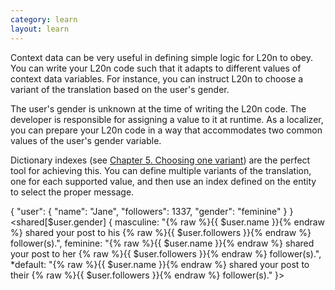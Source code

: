 ```yaml
---
category: learn
layout: learn
---
```


<section class="clearfix">
	<div class="left">
		<p>Context data can be very useful in defining simple logic for L20n to obey.  You can write your L20n code such that it adapts to different values of context data variables.  For instance, you can instruct L20n to choose a variant of the translation based on the user's gender.</p>
		<p>The user's gender is unknown at the time of writing the L20n code.  The developer is responsible for assigning a value to it at runtime.  As a localizer, you can prepare your L20n code in a way that accommodates two common values of the user's gender variable.</p>
		<p>Dictionary indexes (see <a href="{% post_url 2012-07-05-choosing-one-variant %}">Chapter 5. Choosing one variant</a>) are the perfect tool for achieving this.  You can define multiple variants of the translation, one for each supported value, and then use an index defined on the entity to select the proper message.</p>
	</div>
	<div class="right">
		<div class="editor dataEditor height15"
		  id="dataEditor1"
		  data-source="sourceEditor1"
		  data-ctxdata="dataEditor1"
		  data-output="output1"
		>{
    "user": {
        "name": "Jane",
        "followers": 1337,
        "gender": "feminine"
    }
}
		</div>
		<div class="editor sourceEditor height15"
		  id="sourceEditor1"
		  data-source="sourceEditor1"
		  data-ctxdata="dataEditor1"
		  data-output="output1"
		>&lt;shared[$user.gender] {
  masculine: "{% raw %}{{ $user.name }}{% endraw %} shared your post to his {% raw %}{{ $user.followers }}{% endraw %} follower(s).",
  feminine: "{% raw %}{{ $user.name }}{% endraw %}  shared your post to her {% raw %}{{ $user.followers }}{% endraw %} follower(s).",
 *default: "{% raw %}{{ $user.name }}{% endraw %} shared your post to their {% raw %}{{ $user.followers }}{% endraw %} follower(s)."
}&gt;
		</div>
		<dl id="output1">
		</dl>
	</div>
</section>
